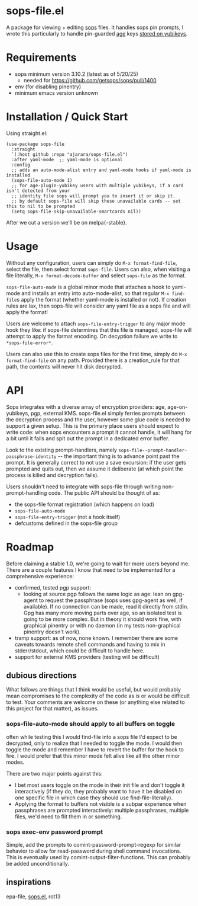 # sops-file.el
A package for viewing + editing [sops](https://github.com/getsops/sops) files. It handles sops pin prompts, I wrote this particularly to handle pin-guarded [age](https://github.com/FiloSottile/age/) keys [stored on yubikeys](https://github.com/str4d/age-plugin-yubikey).

# Requirements
- sops minimum version 3.10.2 (latest as of 5/20/25)
  - needed for https://github.com/getsops/sops/pull/1400
- env (for disabling pinentry)
- minimum emacs version unknown

# Installation / Quick Start
Using straight.el:
``` emacs-lisp
(use-package sops-file
  :straight
  `(:host github :repo "ajarara/sops-file.el")
  :after yaml-mode  ;; yaml-mode is optional
  :config
  ;; adds an auto-mode-alist entry and yaml-mode hooks if yaml-mode is installed
  (sops-file-auto-mode 1)
  ;; for age-plugin-yubikey users with multiple yubikeys, if a card isn't detected from your 
  ;; identity file sops will prompt you to insert it or skip it.
  ;; by default sops-file will skip these unavailable cards -- set this to nil to be prompted
  (setq sops-file-skip-unavailable-smartcards nil))
```

After we cut a version we'll be on melpa{-stable}.

# Usage
Without any configuration, users can simply do `M-x format-find-file`, select the file, then select format `sops-file`. Users can also, when visiting a file literally, `M-x format-decode-buffer` and select `sops-file` as the format.

`sops-file-auto-mode` is a global minor mode that attaches a hook to yaml-mode and installs an entry into auto-mode-alist, so that regular `M-x find-file`s apply the format (whether yaml-mode is installed or not). If creation rules are lax, then sops-file will consider any yaml file as a sops file and will apply the format!

Users are welcome to attach `sops-file-entry-trigger` to any major mode hook they like: if sops-file determines that this file is managed, sops-file will attempt to apply the format encoding. On decyption failure we write to `*sops-file-error*`.

Users can also use this to create sops files for the first time, simply do `M-x format-find-file` on any path. Provided there is a creation_rule for that path, the contents will never hit disk decrypted.

# API
Sops integrates with a diverse array of encryption providers: age, age-on-yubikeys, pgp, external KMS. sops-file.el simply ferries prompts between the decryption process and the user, however some glue code is needed to support a given setup. This is the primary place users should expect to write code: when sops encounters a prompt it cannot handle, it will hang for a bit until it fails and spit out the prompt in a dedicated error buffer.

Look to the existing prompt-handlers, namely `sops-file--prompt-handler-passphrase-identity` -- the important thing is to advance point past the prompt. It is generally correct to not use a save excursion: if the user gets prompted and quits out, then we assume it deliberate (at which point the process is killed and decryption fails).

Users shouldn't need to integrate with sops-file through writing non-prompt-handling code. The public API should be thought of as:
- the sops-file format registration (which happens on load)
- `sops-file-auto-mode`
- `sops-file-entry-trigger` (not a hook itself)
- defcustoms defined in the sops-file group

# Roadmap
Before claiming a stable 1.0, we're going to wait for more users beyond me. There are a couple features I know that need to be implemented for a comprehensive experience: 
- confirmed, tested pgp support: 
  - looking at source pgp follows the same logic as age: lean on gpg-agent to request the passphrase (sops uses gpg-agent as well, if available). If no connection can be made, read it directly from stdin. Gpg has many more moving parts over age, so an isolated test is going to be more complex. But in theory it should work fine, with graphical pinentry or with no daemon (in my tests non-graphical pinentry doesn't work).
- tramp support: as of now, none known. I remember there are some caveats towards remote shell commands and having to mix in stderr/stdout, which could be difficult to handle here.
- support for external KMS providers (testing will be difficult)


## dubious directions
What follows are things that I think would be useful, but would probably mean compromises to the complexity of the code as is or would be difficult to test. Your comments are welcome on these (or anything else related to this project for that matter), as issues.
### sops-file-auto-mode should apply to all buffers on toggle
often while testing this I would find-file into a sops file I'd expect to be decrypted, only to realize that I needed to toggle the mode. I would then toggle the mode and remember I have to revert the buffer for the hook to fire. I would prefer that this minor mode felt alive like all the other minor modes.

There are two major points against this:
- I bet most users toggle on the mode in their init file and don't toggle it interactively (if they do, they probably want to have it be disabled on one specific file in which case they should use find-file-literally).
- Applying the format to buffers not visible is a subpar experience when passphrases are prompted interactively: multiple passphrases, multiple files, we'd need to flit them in or something.

### sops exec-env password prompt
Simple, add the prompts to comint-password-prompt-regexp for similar behavior to allow for read-password during shell command invocations. This is eventually used by comint-output-filter-functions. This can probably be added unconditionally.

## inspirations
epa-file, [sops.el](https://github.com/djgoku/sops), rot13
